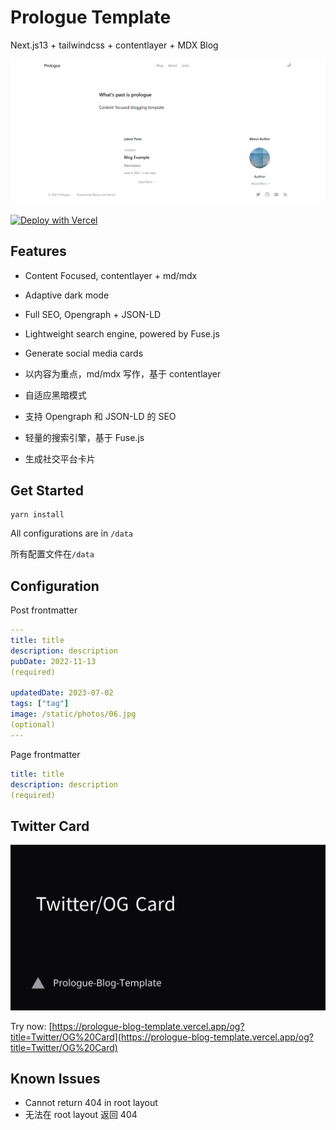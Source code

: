 # Prologue Template

Next.js13 + tailwindcss + contentlayer + MDX Blog

![cover](/public/static/images/cover.png)

[![Deploy with Vercel](https://vercel.com/button)](https://vercel.com/new/clone?repository-url=https%3A%2F%2Fgithub.com%2FhuaixuOvO%2FPrologue-Blog-Template)

## Features

- Content Focused, contentlayer + md/mdx
- Adaptive dark mode
- Full SEO, Opengraph + JSON-LD
- Lightweight search engine, powered by Fuse.js
- Generate social media cards

- 以内容为重点，md/mdx 写作，基于 contentlayer
- 自适应黑暗模式
- 支持 Opengraph 和 JSON-LD 的 SEO
- 轻量的搜索引擎，基于 Fuse.js
- 生成社交平台卡片

## Get Started

```
yarn install
```

All configurations are in `/data`

所有配置文件在`/data`

## Configuration

Post frontmatter

```yaml
---
title: title
description: description
pubDate: 2022-11-13
(required)

updatedDate: 2023-07-02
tags: ["tag"]
image: /static/photos/06.jpg
(optional)
---
```

Page frontmatter

```yaml
title: title
description: description
(required)
```
## Twitter Card

![ogcard](/public/static/images/ogcard.png)

Try now: [https://prologue-blog-template.vercel.app/og?title=Twitter/OG%20Card](https://prologue-blog-template.vercel.app/og?title=Twitter/OG%20Card)

## Known Issues

- Cannot return 404 in root layout
- 无法在 root layout 返回 404
